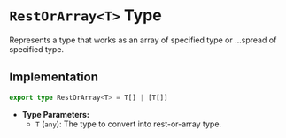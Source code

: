 # **`RestOrArray<T>` Type**

Represents a type that works as an array of specified type or ...spread of specified type.

## Implementation
```ts
export type RestOrArray<T> = T[] | [T[]]
```

- **Type Parameters:**
  - `T` (`any`): The type to convert into rest-or-array type.
